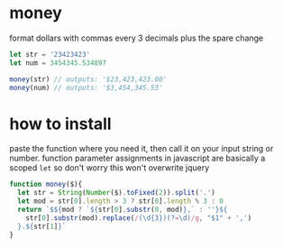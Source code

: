 # money
format dollars with commas every 3 decimals plus the spare change

```js
let str = '23423423'
let num = 3454345.534897

money(str) // outputs: '$23,423,423.00'
money(num) // outputs: '$3,454,345.53'

```

# how to install

paste the function where you need it, then call it on your input string or number.  function parameter assignments in javascript are basically a scoped `let` so don't worry this won't overwrite jquery

```js
function money($){
  let str = String(Number($).toFixed(2)).split('.')
  let mod = str[0].length > 3 ? str[0].length % 3 : 0
  return `$${mod ? `${str[0].substr(0, mod)},` : ''}${
    str[0].substr(mod).replace(/(\d{3})(?=\d)/g, "$1" + ',')
  }.${str[1]}`
}
```
